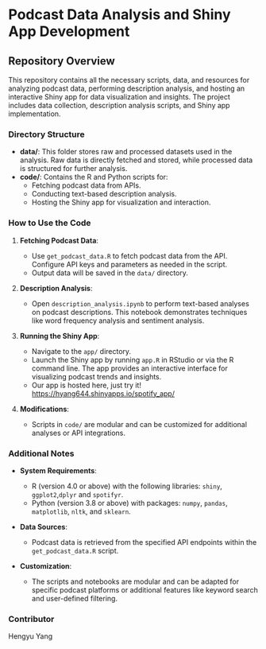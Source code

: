 # Podcast Data Analysis and Shiny App Development

## Repository Overview

This repository contains all the necessary scripts, data, 
and resources for analyzing podcast data, performing description analysis, 
and hosting an interactive Shiny app for data visualization and insights. 
The project includes data collection, description analysis scripts, and Shiny app implementation.

### Directory Structure

- **data/**: This folder stores raw and processed datasets used in the analysis.
Raw data is directly fetched and stored, while processed data is structured for further analysis.
- **code/**: Contains the R and Python scripts for:
  - Fetching podcast data from APIs.
  - Conducting text-based description analysis.
  - Hosting the Shiny app for visualization and interaction.

### How to Use the Code

1. **Fetching Podcast Data**:
   - Use `get_podcast_data.R` to fetch podcast data from the API. 
   Configure API keys and parameters as needed in the script.
   - Output data will be saved in the `data/` directory.

2. **Description Analysis**:
   - Open `description_analysis.ipynb` to perform text-based analyses on podcast descriptions. 
   This notebook demonstrates techniques like word frequency analysis and sentiment analysis.

3. **Running the Shiny App**:
   - Navigate to the `app/` directory.
   - Launch the Shiny app by running `app.R` in RStudio or via the R command line.
   The app provides an interactive interface for visualizing podcast trends and insights.
   - Our app is hosted here, just try it!
   <https://hyang644.shinyapps.io/spotify_app/>

4. **Modifications**:
   - Scripts in `code/` are modular and can be customized for additional analyses or API integrations.

### Additional Notes

- **System Requirements**:
  - R (version 4.0 or above) with the following libraries: `shiny`, `ggplot2`,`dplyr` and `spotifyr`.
  - Python (version 3.8 or above) with packages: `numpy`, `pandas`, `matplotlib`, `nltk`, and `sklearn`.

- **Data Sources**:
  - Podcast data is retrieved from the specified API endpoints within the `get_podcast_data.R` script.

- **Customization**:
  - The scripts and notebooks are modular and can be adapted for specific podcast platforms or additional features
  like keyword search and user-defined filtering.

### Contributor

Hengyu Yang
